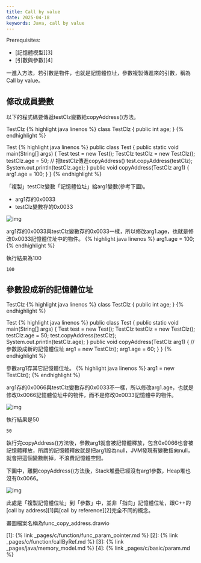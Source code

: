 ```yaml
---
title: Call by value
date: 2025-04-18
keywords: Java, call by value
---
```

Prerequisites:

- [記憶體模型][3]
- [引數與參數][4]

一進入方法，若引數是物件，也就是記憶體位址，參數複製傳進來的引數，稱為Call by value。

## 修改成員變數
以下的程式碼要傳遞testClz變數給copyAddress()方法。

TestClz
{% highlight java linenos %}
class TestClz {
  public int age;
}
{% endhighlight %}

Test
{% highlight java linenos %}
public class Test {
  public static void main(String[] args) {
    Test test = new Test();
    TestClz testClz = new TestClz();
    testClz.age = 50;
    // 把testClz傳進copyAddress()
    test.copyAddress(testClz);
    System.out.println(testClz.age);
  }
  public void copyAddress(TestClz arg1) {
    arg1.age = 100;
  }
}
{% endhighlight %}

「複製」testClz變數「記憶體位址」給arg1變數(參考下圖)。  
- arg1存的0x0033
- testClz變數存的0x0033

![img]({{site.imgurl}}/java/reference1.png)

arg1存的0x0033與testClz變數存的0x0033一樣，所以修改arg1.age，也就是修改0x0033記憶體位址中的物件。
{% highlight java linenos %}
arg1.age = 100;
{% endhighlight %}

執行結果為100
```
100
```

## 參數設成新的記憶體位址
TestClz
{% highlight java linenos %}
class TestClz {
  public int age;
}
{% endhighlight %}

Test
{% highlight java linenos %}
public class Test {
  public static void main(String[] args) {
    Test test = new Test();
    TestClz testClz = new TestClz();
    testClz.age = 50;
    test.copyAddress(testClz);
    System.out.println(testClz.age);
  }
  public void copyAddress(TestClz arg1) {
    // 參數設成新的記憶體位址
    arg1 = new TestClz();
    arg1.age = 60;
  }
}
{% endhighlight %}

參數arg1存其它記憶體位址。
{% highlight java linenos %}
arg1 = new TestClz();
{% endhighlight %}

arg1存的0x0066與testClz變數存的0x0033不一樣，所以修改arg1.age，也就是修改0x0066記憶體位址中的物件，而不是修改0x0033記憶體中的物件。

![img]({{site.imgurl}}/java/reference2.png)

執行結果是50
```
50
```

執行完copyAddress()方法後，參數arg1就會被記憶體釋放，包含0x0066也會被記憶體釋放，所謂的記憶體釋放就是把arg1設為null，JVM發現有變數指向null，就會把這個變數刪掉，不浪費記憶體空間。  

下圖中，離開copyAddress()方法後，Stack堆疊已經沒有arg1參數，Heap堆也沒有0x0066。

![img]({{site.imgurl}}/java/reference3.png)

此處是「複製記憶體位址」到「參數」中，並非「指向」記憶體位址，跟C++的[call by address][1]與[call by reference][2]完全不同的概念。

畫圖檔案名稱為func_copy_address.drawio

[1]: {% link _pages/c/function/func_param_pointer.md %}
[2]: {% link _pages/c/function/callByRef.md %}
[3]: {% link _pages/java/memory_model.md %}
[4]: {% link _pages/c/basic/param.md %}